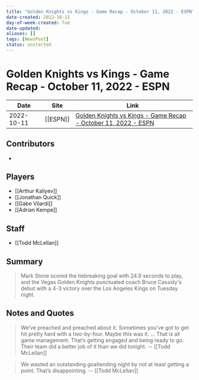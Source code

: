 ```yaml
---
title: "Golden Knights vs Kings - Game Recap - October 11, 2022 - ESPN"
date-created: 2022-10-11
day-of-week-created: Tue
date-updated: 
aliases: []
tags: [NewsPost]
status: unstarted
---
```


# Golden Knights vs Kings - Game Recap - October 11, 2022 - ESPN

Date | Site | Link
---|---|---
2022-10-11 | [[ESPN]] | [Golden Knights vs Kings - Game Recap - October 11, 2022 - ESPN](https://www.espn.com/nhl/recap/_/gameId/401458592)

## Contributors
- 


## Players
- [[Arthur Kaliyev]]
- [[Jonathan Quick]]
- [[Gabe Vilardi]]
- [[Adrian Kempe]]



## Staff
- [[Todd McLellan]]


## Summary
> Mark Stone scored the tiebreaking goal with 24.9 seconds to play, and the Vegas Golden Knights punctuated coach Bruce Cassidy's debut with a 4-3 victory over the Los Angeles Kings on Tuesday night.


## Notes and Quotes
> We’ve preached and preached about it. Sometimes you’ve got to get hit pretty hard with a two-by-four. Maybe this was it. ... That is all game management. That’s getting engaged and being ready to go. Their team did a better job of it than we did tonight. -- [[Todd McLellan]]

> We wasted an outstanding goaltending night by not at least getting a point. That’s disappointing. -- [[Todd McLellan]]


